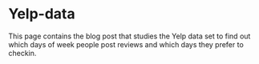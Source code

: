Yelp-data
=========
This page contains the blog post that studies the Yelp data set to find out which days of week people post reviews and which days they prefer to checkin.
